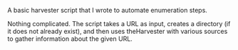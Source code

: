 A basic harvester script that I wrote to automate enumeration steps.

Nothing complicated.
The script takes a URL as input, creates a directory (if it does not already exist), and then uses theHarvester with various sources to gather information about the given URL.
